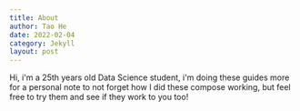 ```yaml
---
title: About
author: Tao He
date: 2022-02-04
category: Jekyll
layout: post
---
```


Hi, i'm a 25th years old Data Science student, i'm doing these guides more for a personal note to not forget how I did these compose working, but feel free to try them and see if they work to you too!

